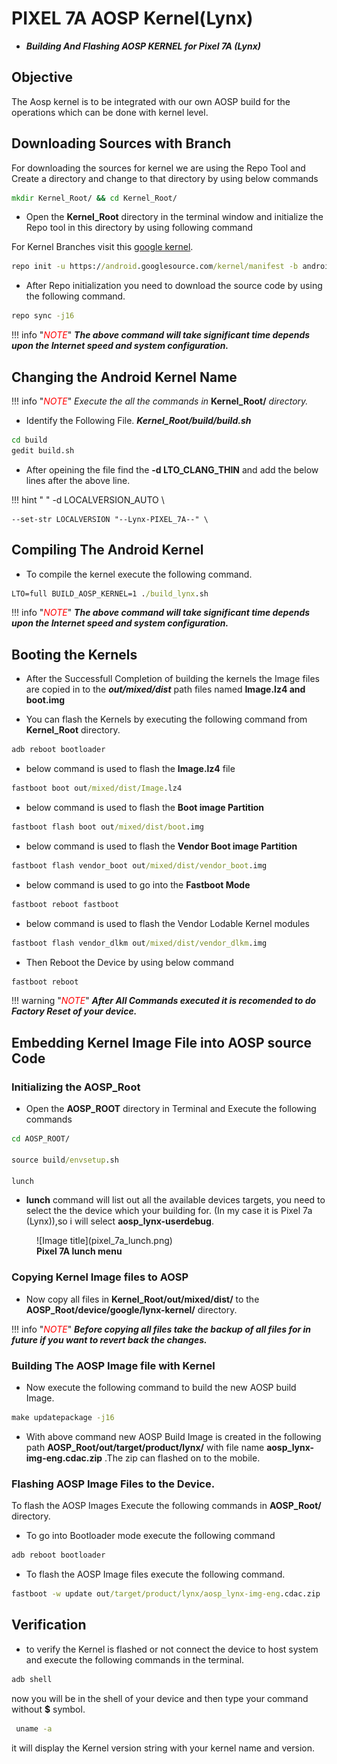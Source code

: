 # PIXEL 7A AOSP Kernel(Lynx)
*  ***Building And Flashing AOSP KERNEL for Pixel 7A (Lynx)***


## Objective

The Aosp kernel is to be integrated with our own AOSP build for the operations which can be done with kernel level.

## Downloading Sources with Branch

For downloading the sources for kernel we are using the Repo Tool and Create a directory and change to that directory by using below commands

```cmd
mkdir Kernel_Root/ && cd Kernel_Root/
```

*  Open the **Kernel_Root** directory in the terminal window and initialize the Repo tool in this directory by using following command

For Kernel Branches visit this [google kernel](https://android.googlesource.com/kernel/gs/+/refs/heads/android-gs-lynx-5.10-android13-qpr3).

```cmd
repo init -u https://android.googlesource.com/kernel/manifest -b android-gs-lynx-5.10-android13-qpr3
```

*  After Repo initialization you need to download the source code by using the following command.

```cmd
repo sync -j16
```
<!-- <span style="color:Red">NOTE:</span> ***The above command will take significant time depends upon the Internet speed and system configuration.*** -->
!!! info "<span style="color:Red">*NOTE*</span>"
    ***The above command will take significant time depends upon the Internet speed and system configuration.***

## Changing the Android Kernel Name

<!-- <span style="color:Red">NOTE:</span> ***Execute the all the commands in*** **Kernel_Root/** ***directory.*** -->

!!! info "<span style="color:Red">*NOTE*</span>"
    *Execute the all the commands in* **Kernel_Root/** *directory.*

*  Identify the Following File. ***Kernel_Root/build/build.sh***

```cmd
cd build
gedit build.sh
```
*  After opeining the file find the **-d LTO_CLANG_THIN** and add the below lines after the above line.

!!! hint " "
    -d LOCALVERSION_AUTO \

    --set-str LOCALVERSION "--Lynx-PIXEL_7A--" \

<!-- ```
-d LOCALVERSION_AUTO \
--set-str LOCALVERSION "--Lynx-PIXEL_7A--" \
``` -->

## Compiling The Android Kernel
*  To compile the kernel execute the following command.

```cmd 
LTO=full BUILD_AOSP_KERNEL=1 ./build_lynx.sh
```
<!-- <span style="color:Red">NOTE:</span> ***The above command will take significant time depends upon the Internet speed and system configuration.*** -->
!!! info "<span style="color:Red">*NOTE*</span>"
    ***The above command will take significant time depends upon the Internet speed and system configuration.***

## Booting the Kernels

*  After the Successfull Completion of building the kernels the Image files are copied in to the ***out/mixed/dist*** path files named **Image.lz4 and boot.img**

*  You can flash the Kernels by executing the following command from **Kernel_Root** directory.
```cmd
adb reboot bootloader
```

*  below command is used to flash the **Image.lz4** file
```cmd
fastboot boot out/mixed/dist/Image.lz4
```

*  below command is used to flash the **Boot image Partition**
```cmd
fastboot flash boot out/mixed/dist/boot.img
```

*  below command is used to flash the **Vendor Boot image Partition**
```cmd
fastboot flash vendor_boot out/mixed/dist/vendor_boot.img
```

*  below command is used to go into the **Fastboot Mode** 
```cmd
fastboot reboot fastboot
```

*  below command is used to flash the Vendor Lodable Kernel modules 
```cmd
fastboot flash vendor_dlkm out/mixed/dist/vendor_dlkm.img
```

*  Then Reboot the Device by using below command
```cmd
fastboot reboot
```

!!! warning "<span style="color:Red">*NOTE*</span>"
    ***After All Commands executed it is recomended to do Factory Reset of your device.***
<!-- <span style="color:Red">*NOTE:</span> After All Commands executed it is recomended to do Factory Reset of your device.* -->


## Embedding Kernel Image File into AOSP source Code

### Initializing the **AOSP_Root**

*  Open the **AOSP_ROOT** directory in Terminal and Execute the following commands
```cmd
cd AOSP_ROOT/

source build/envsetup.sh

lunch
```

*  **lunch** command will list out all the available devices targets, you need to select the the device which your building for. (In my case it is Pixel 7a (Lynx)),so i will select **aosp_lynx-userdebug**.
<figure markdown>
  ![Image title](pixel_7a_lunch.png)
  <figcaption><b>Pixel 7A lunch menu</b></figcaption>
</figure>

### Copying Kernel Image files to AOSP
*  Now copy all files in **Kernel_Root/out/mixed/dist/** to the **AOSP_Root/device/google/lynx-kernel/** directory.

<!-- <span style="color:Red">*NOTE:</span> Before copying all files take the backup of all files for in future if you want to revert back the changes.* -->
!!! info "<span style="color:Red">*NOTE*</span>"
    ***Before copying all files take the backup of all files for in future if you want to revert back the changes.***

### Building The AOSP Image file with Kernel
*  Now execute the following command to build the new AOSP build Image.
```cmd
make updatepackage -j16
```
*  With above command new AOSP Build Image is created in the following path **AOSP_Root/out/target/product/lynx/**  with file name **aosp_lynx-img-eng.cdac.zip** .The zip can flashed on to the mobile.

### Flashing AOSP Image Files to the Device.
To flash the AOSP Images Execute the following commands in **AOSP_Root/** directory.

*  To go into Bootloader mode execute the following command
```cmd
adb reboot bootloader
```

*  To flash the AOSP Image files execute the following command.
```cmd
fastboot -w update out/target/product/lynx/aosp_lynx-img-eng.cdac.zip
```


## Verification

*  to verify the Kernel is flashed or not connect the device to host system and execute the following commands in the terminal.

```cmd
adb shell
```
now you will be in the shell of your device and then type your command without **$** symbol.
```cmd
 uname -a
```

it will display the Kernel version string with your kernel name and version.
